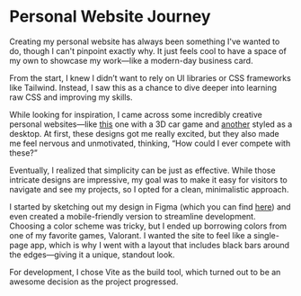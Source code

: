 # Personal Website Journey

Creating my personal website has always been something I've wanted to do, though I can't pinpoint exactly why. It just feels cool to have a space of my own to showcase my work—like a modern-day business card.

From the start, I knew I didn’t want to rely on UI libraries or CSS frameworks like Tailwind. Instead, I saw this as a chance to dive deeper into learning raw CSS and improving my skills.

While looking for inspiration, I came across some incredibly creative personal websites—like [this](https://bruno-simon.com/) one with a 3D car game and [another](https://dustinbrett.com/) styled as a desktop. At first, these designs got me really excited, but they also made me feel nervous and unmotivated, thinking, “How could I ever compete with these?”

Eventually, I realized that simplicity can be just as effective. While those intricate designs are impressive, my goal was to make it easy for visitors to navigate and see my projects, so I opted for a clean, minimalistic approach.

I started by sketching out my design in Figma (which you can find [here](https://www.figma.com/design/Jy1sdaMEjKB19m5r51a74L/Personal-Website-Wireframes?m=auto&t=cgDc4XZebZuDXReC-1)) and even created a mobile-friendly version to streamline development. Choosing a color scheme was tricky, but I ended up borrowing colors from one of my favorite games, Valorant. I wanted the site to feel like a single-page app, which is why I went with a layout that includes black bars around the edges—giving it a unique, standout look.

For development, I chose Vite as the build tool, which turned out to be an awesome decision as the project progressed.
